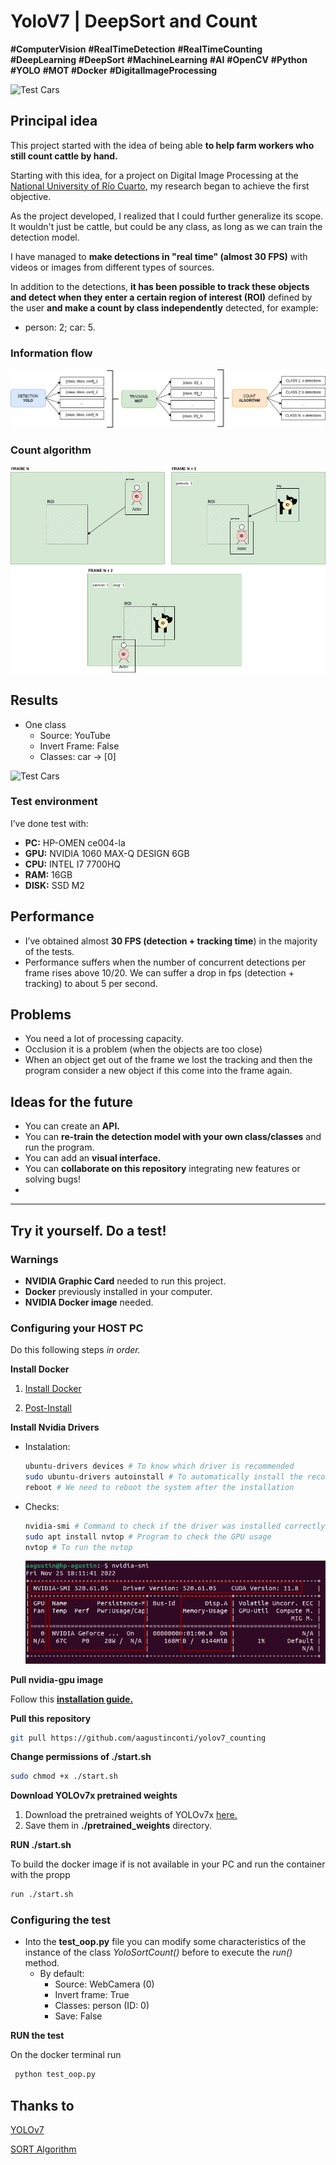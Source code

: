 # YoloV7 | DeepSort and Count

**#ComputerVision** **#RealTimeDetection** **#RealTimeCounting** **#DeepLearning** **#DeepSort** **#MachineLearning** **#AI** **#OpenCV** **#Python** **#YOLO** **#MOT #Docker** **#DigitalImageProcessing**

![Test Cars](readme-img/messi.gif)

## Principal idea

This project started with the idea of being able **to help farm workers who still count cattle by hand.**

Starting with this idea, for a project on Digital Image Processing at the [National University of Río Cuarto](https://www.unrc.edu.ar/), my research began to achieve the first objective.

As the project developed, I realized that I could further generalize its scope. It wouldn't just be cattle, but could be any class, as long as we can train the detection model.

I have managed to **make detections in "real time" (almost 30 FPS)** with videos or images from different types of sources.

In addition to the detections, **it has been possible to track these objects and detect when they enter a certain region of interest (ROI)** defined by the user **and make a count by class independently** detected, for example:

- person: 2; car: 5.

### Information flow

![Information flow](readme-img/Untitled.png)

### Count algorithm

![Count Algorithm](readme-img/Untitled%201.png)

## Results

- One class
    - Source: YouTube
    - Invert Frame: False
    - Classes: car → [0]


![Test Cars](readme-img/test_cars.gif)


### Test environment

I’ve done test with:

- **PC:** HP-OMEN ce004-la
- **GPU:** NVIDIA 1060 MAX-Q DESIGN 6GB
- **CPU:** INTEL I7 7700HQ
- **RAM:** 16GB
- **DISK:** SSD M2

## Performance

- I’ve obtained almost **30 FPS (detection + tracking time**) in the majority of the tests.
- Performance suffers when the number of concurrent detections per frame rises above 10/20. We can suffer a drop in fps (detection + tracking) to about 5 per second.


## Problems

- You need a lot of processing capacity.
- Occlusion it is a problem (when the objects are too close)
- When an object get out of the frame we lost the tracking and then the program consider a new object if this come into the frame again.


## Ideas for the future

- You can create an **API.**
- You can **re-train the detection model with your own class/classes** and run the program.
- You can add an **visual interface.**
- You can **collaborate on this repository** integrating new features or solving bugs!
- 

---
## Try it yourself. Do a test!

### Warnings

- **NVIDIA Graphic Card** needed to run this project.
- **Docker** previously installed in your computer.
- **NVIDIA Docker image** needed.

### Configuring your HOST PC

Do this following steps *in order.*

**Install Docker**

1. [Install Docker](https://docs.docker.com/engine/install/ubuntu/)

2. [Post-Install](https://docs.docker.com/engine/install/linux-postinstall/)

**Install Nvidia Drivers**

- Instalation:
    
    ```bash
    ubuntu-drivers devices # To know which driver is recommended
    sudo ubuntu-drivers autoinstall # To automatically install the recommended driver
    reboot # We need to reboot the system after the installation
    ```
    

- Checks:
    
    ```bash
    nvidia-smi # Command to check if the driver was installed correctly: The output must be a list of GPU's and a list processes running on it
    sudo apt install nvtop # Program to check the GPU usage
    nvtop # To run the nvtop
    ```

    ![nvidia-smi](/readme-img/Untitled%202.png)

**Pull nvidia-gpu image**

Follow this  **[installation guide.](https://docs.nvidia.com/datacenter/cloud-native/container-toolkit/install-guide.html)**

**Pull this repository**

```bash
git pull https://github.com/aagustinconti/yolov7_counting
```

**Change permissions of ./start.sh**

```bash
sudo chmod +x ./start.sh
```

**Download YOLOv7x pretrained weights**

1. Download the pretrained weights of YOLOv7x [here.](https://github.com/WongKinYiu/yolov7/blob/main/README.md#performance)
2. Save them in **./pretrained_weights** directory.

**RUN ./start.sh**

To build the docker image if is not available in your PC and run the container with the propp

```bash
run ./start.sh
```

### Configuring the test

- Into the **test_oop.py** file you can modify some characteristics of the instance of the class *YoloSortCount()* before to execute the *run()* method.
    - By default:
        - Source: WebCamera (0)
        - Invert frame: True
        - Classes: person (ID: 0)
        - Save: False

**RUN the test**

On the docker terminal run

```bash
 python test_oop.py
```


## Thanks to

[YOLOv7](https://github.com/WongKinYiu/yolov7/)

[SORT Algorithm](https://github.com/dongdv95/yolov5/blob/master/Yolov5_DeepSort_Pytorch/track.py)